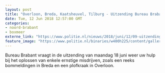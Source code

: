 ```yaml
---
layout: post
title: "Overloon, Breda, Kaatsheuvel, Tilburg - Uitzending Bureau Brabant maandag 18 juni"
date: Tue, 12 Jun 2018 12:57:00 GMT
categories: 
- noord-brabant 
- boxmeer 
externe_link: "https://www.politie.nl/nieuws/2018/juni/12/09-uitzending-bureau-brabant-maandag-18-juni.html"
feature_image: "https://www.politie.nl/binaries/w400h225/content/gallery/politie/gezocht/verdachten/2018/juni/09-ob/20180618_bb/20180613-standupper-oc-tilburg.jpg"
---
```


Bureau Brabant vraagt in de uitzending van maandag 18 juni weer uw hulp bij het oplossen van enkele ernstige misdrijven, zoals een reeks bommeldingen in Breda en een plofkraak in Overloon.
